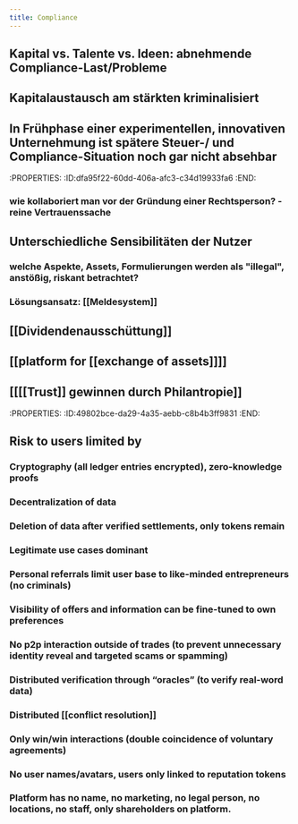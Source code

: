 ```yaml
---
title: Compliance
---
```


## Kapital vs. Talente vs. Ideen: abnehmende Compliance-Last/Probleme

## Kapitalaustausch am stärkten kriminalisiert

## In Frühphase einer experimentellen, innovativen Unternehmung ist spätere Steuer-/ und Compliance-Situation noch gar nicht absehbar
:PROPERTIES:
:ID:dfa95f22-60dd-406a-afc3-c34d19933fa6
:END:
### wie kollaboriert man vor der Gründung einer Rechtsperson? - reine Vertrauenssache

## Unterschiedliche Sensibilitäten der Nutzer
### welche Aspekte, Assets, Formulierungen werden als "illegal", anstößig, riskant betrachtet?

### Lösungsansatz: [[Meldesystem]]

## [[Dividendenausschüttung]]

## [[platform for [[exchange of assets]]]]

## [[[[Trust]] gewinnen durch Philantropie]]
:PROPERTIES:
:ID:49802bce-da29-4a35-aebb-c8b4b3ff9831
:END:

## Risk to users limited by
### Cryptography (all ledger entries encrypted), zero-knowledge proofs

### Decentralization of data

### Deletion of data after verified settlements, only tokens remain

### Legitimate use cases dominant

### Personal referrals limit user base to like-minded entrepreneurs (no criminals)

### Visibility of offers and information can be fine-tuned to own preferences

### No p2p interaction outside of trades (to prevent unnecessary identity reveal and targeted scams or spamming)

### Distributed verification through “oracles” (to verify real-word data)

### Distributed [[conflict resolution]]

### Only win/win interactions (double coincidence of voluntary agreements)

### No user names/avatars, users only linked to reputation tokens

### Platform has no name, no marketing, no legal person, no locations, no staff, only shareholders on platform.
